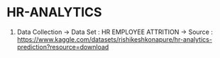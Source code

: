 # HR-ANALYTICS

1) Data Collection
   -> Data Set   : HR EMPLOYEE ATTRITION
   -> Source     : https://www.kaggle.com/datasets/rishikeshkonapure/hr-analytics-prediction?resource=download
   
